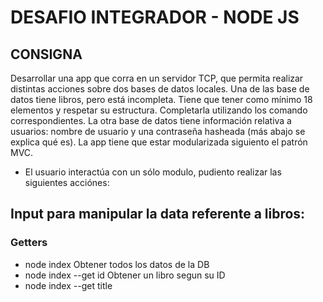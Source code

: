 # DESAFIO INTEGRADOR - NODE JS

## CONSIGNA

Desarrollar una app que corra en un servidor TCP, que permita realizar distintas acciones sobre dos bases de datos locales.
Una de las base de datos tiene libros, pero está incompleta. Tiene que tener como mínimo 18 elementos y respetar su estructura. Completarla utilizando los comando correspondientes.
La otra base de datos tiene información relativa a usuarios: nombre de usuario y una contraseña hasheada (más abajo se explica qué es).
La app tiene que estar modularizada siguiento el patrón MVC.

- El usuario interactúa con un sólo modulo, pudiento realizar las siguientes acciónes:

## Input para manipular la data referente a libros:

### Getters

- node index
  Obtener todos los datos de la DB
- node index --get id <id>
  Obtener un libro segun su ID
- node index --get title <title>
  Obtener un libro según su titulo
- node index --get author <author>
  Obtener libros según autor
- node index --get tag <tagname>
  Obtener libros según tag

## Setters

- node index --add title <title> author <author> tags <tag1-tag2-tag3>
  Crea un nueva entrada en la DB con los datos especificados. Al ejecutar este comando, el nuevo libro ingresado tendrá un ID que es generado automaticamente con UUID. Al finalizar correctamente la operación, devolver un mensaje indicando al nombre y el ID generado del nuevo libro creado.

- node index --delete book id <id>
  Borra un libro de la DB. Al finalizar correctamente la operación, avisar al usuario con un mensaje.

## Input para manipular la data referente a asuarios:

## Setters

- node index --add user <username> <password>
  Agrega un nuevo usuario en users.json. El usuario ingresa su contraseña, la cual debe tener al menos 8 caracteres. Al plasmarse en la base de datos, la contraseña debe hashearse con el algoritmo SHA256 en formato hexadecimal con Crypto. Contenido visto en la clase del 9/10/2023.

- node index --delete user <username>
  Borra un usuario de la base de datos, avisar al usuario con un mensaje.

## A tener en cuenta:

- Manejar correctamente todos los errores, con sus respectivos mensajes.
- En caso de no encontrar alguna de las consultas anteriores, devolver un mensaje informando.
- Todas las consultas tienen que ser no sensitivas (no importa si el usuario ingresa minúsculas o mayúsculas).
- La entrega de este trabajo debe incluir un archivo README.md con instrucciones precisas para que cualquier usuario pueda usarlo sin problemas. Incluir información de los participantes del grupo.
- Explicar en el readme de qué forma modularizaron el código, indicando la función de cada módulo.
- Ordenar el proyecto en carpetas (como estuvimos trabajando estas últimas clases).
- El código tiene que estar ordenado, claro y sin comentarios.

## Consejos:

- Leer bien la consigna antes de escribir código. Emepezar a desarrollar una vez que entienden que deben hacer, como y por qué.
- Modularizar y repartir las tareas. Por ejemplo, una compañera puede encargarse de hacer todo lo relativo a los usuarios y otra a los libros. Luego en una etapa posterior conjugan las partes.
- No tratar de hacer mucho trabajo de una sola vez. Ir en trayectos cortos, validando cada paso y cada posible respuesta.
- Acuérdense de testear todo. Desde la conexión del cliente con el servidor, si el paquete de npm esta instalado e importado de la forma correcta, etc. Usar mucho el console.log para este punto pero no olvidar de eliminar todos los innescesarios a la hora de la entrega.
- Por más de que tengan tres semanas de desarrollo estipulen un día previo a la fecha final. Estos días suelen guardarse para testear la app y realizar correcciones en caso de que las haya.

## A la hora de evaluar se tendrá en cuenta:

> 6 | Programa funcionando, sin errores de programación, modularización, redacción de readme al menos explicando la estructura del proyecto.

> 7 | Programa funcionando, sin errores, con manejo de respuestas, modularizado y readme.

> 8 | Programa funcionando, sin errores, con manejo de respuestas.
> | Correctamente modularizado.
> | Archivo readme detallado, explicando claramente el proyecto y sus componentes.
> | Proyecto entregado en tiempo y forma.

> 9 | Programa funcionando, sin errores y con manejo de respuestas.
> | Correctamente modularizado.
> | Existe un patrón para nombrar cada elemento: carpetas, archivos, funciones, constantes, etc.
> | Archivo readme bien detallado, explicando claramente el proyecto y sus componentes, respetando la sintaxis de markdown. (.md).
> | Proyecto entregado en tiempo y forma.

> 10 | Programa funcionando, sin errores y con manejo de respuestas.
> | Todos los módulos respetan estrictamente su función.
> | El proyecto está ordenado por carpetas.
> | El proyecto está desarrollado de forma declarativa, clara y legible por otras personas.
> | Archivo readme bien detallado, explicando claramente el proyecto y sus componentes, respetando la sintaxis de markdown. (.md).
> | No hay codigo sobrante, solo el necesario para que cumpla de la forma más óptima la funcionalidad requerida.
> | Proyecto entregado en tiempo y forma.
